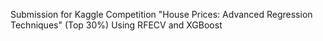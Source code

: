 Submission for Kaggle Competition "House Prices: Advanced Regression Techniques" (Top 30%) Using RFECV and XGBoost
